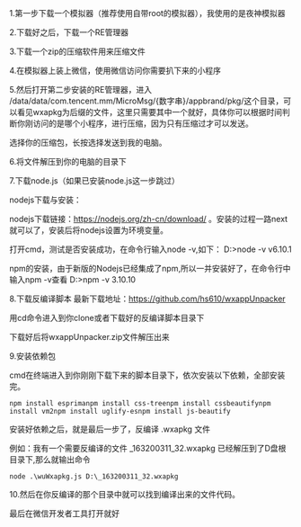 1.第一步下载一个模拟器（推荐使用自带root的模拟器），我使用的是夜神模拟器

2.下载好之后，下载一个RE管理器

3.下载一个zip的压缩软件用来压缩文件

4.在模拟器上装上微信，使用微信访问你需要扒下来的小程序

5.然后打开第二步安装的RE管理器，进入  /data/data/com.tencent.mm/MicroMsg/{数字串}/appbrand/pkg/这个目录，可以看见wxapkg为后缀的文件，这里只需要其中一个就好，具体你可以根据时间判断你刚访问的是哪个小程序，进行压缩，因为只有压缩过才可以发送。

选择你的压缩包，长按选择发送到我的电脑。

6.将文件解压到你的电脑的目录下

7.下载node.js（如果已安装node.js这一步跳过）

nodejs下载与安装：

nodejs下载链接：https://nodejs.org/zh-cn/download/ 。安装的过程一路next就可以了，安装后将nodejs设置为环境变量。

打开cmd，测试是否安装成功，在命令行输入node -v,如下： D:>node -v v6.10.1

npm的安装，由于新版的Nodejs已经集成了npm,所以一并安装好了，在命令行中输入npm -v查看 D:>npm -v 3.10.10

8.下载反编译脚本 最新下载地址：https://github.com/hs610/wxappUnpacker

用cd命令进入到你clone或者下载好的反编译脚本目录下

下载好后将wxappUnpacker.zip文件解压出来

9.安装依赖包

cmd在终端进入到你刚刚下载下来的脚本目录下，依次安装以下依赖，全部安装完。

```
npm install esprimanpm install css-treenpm install cssbeautifynpm install vm2npm install uglify-esnpm install js-beautify
```

安装好依赖之后，就是最后一步了，反编译 .wxapkg 文件

例如：我有一个需要反编译的文件 _163200311_32.wxapkg 已经解压到了D盘根目录下,那么就输出命令

```
node .\wuWxapkg.js D:\_163200311_32.wxapkg
```

10.然后在你反编译的那个目录中就可以找到编译出来的文件代码。

最后在微信开发者工具打开就好
